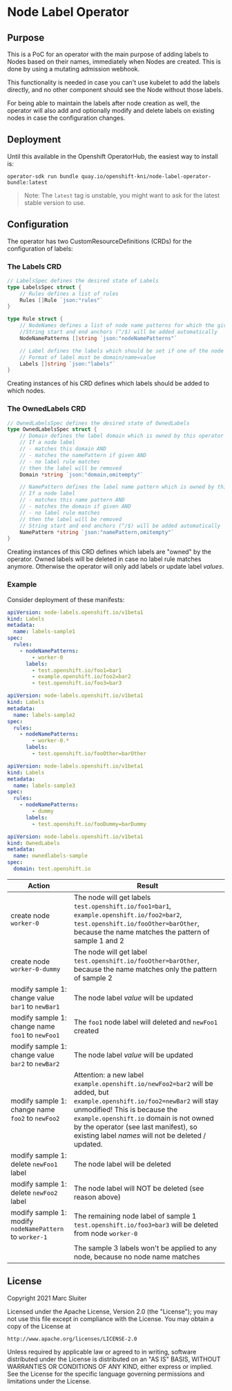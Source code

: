 # Node Label Operator

## Purpose

This is a PoC for an operator with the main purpose of adding labels to
Nodes based on their names, immediately when Nodes are created. This is done
by using a mutating admission webhook.

This functionality is needed in case you can't use kubelet to add the labels
directly, and no other component should see the Node without those labels.

For being able to maintain the labels after node creation as well, the operator
will also add and optionally modify and delete labels on existing nodes in case
the configuration changes.

## Deployment

Until this available in the Openshift OperatorHub, the easiest way to install
is:

`operator-sdk run bundle quay.io/openshift-kni/node-label-operator-bundle:latest`

> Note: The `latest` tag is unstable, you might want to ask for the latest 
> stable version to use.

## Configuration

The operator has two CustomResourceDefinitions (CRDs) for the configuration
of labels:

### The Labels CRD

```go
// LabelsSpec defines the desired state of Labels
type LabelsSpec struct {
	// Rules defines a list of rules
	Rules []Rule `json:"rules"`
}

type Rule struct {
	// NodeNames defines a list of node name patterns for which the given labels should be set. 
	//String start and end anchors (^/$) will be added automatically 
	NodeNamePatterns []string `json:"nodeNamePatterns"`

	// Label defines the labels which should be set if one of the node name patterns matches
	// Format of label must be domain/name=value
	Labels []string `json:"labels"`
}
```

Creating instances of his CRD defines which labels should be added to which
nodes.

### The OwnedLabels CRD

```go
// OwnedLabelsSpec defines the desired state of OwnedLabels
type OwnedLabelsSpec struct {
	// Domain defines the label domain which is owned by this operator
	// If a node label
	// - matches this domain AND
	// - matches the namePattern if given AND
	// - no label rule matches
	// then the label will be removed
	Domain *string `json:"domain,omitempty"`

	// NamePattern defines the label name pattern which is owned by this operator
	// If a node label
	// - matches this name pattern AND
	// - matches the domain if given AND
	// - no label rule matches
	// then the label will be removed
	// String start and end anchors (^/$) will be added automatically
	NamePattern *string `json:"namePattern,omitempty"`
}
```

Creating instances of this CRD defines which labels are "owned" by the operator.
Owned labels will be deleted in case no label rule matches anymore. Otherwise
the operator will only add labels or update label *values*.

### Example

Consider deployment of these manifests:

```yaml
apiVersion: node-labels.openshift.io/v1beta1
kind: Labels
metadata:
  name: labels-sample1
spec:
  rules:
    - nodeNamePatterns:
        - worker-0
      labels:
        - test.openshift.io/foo1=bar1
        - example.openshift.io/foo2=bar2
        - test.openshift.io/foo3=bar3
```
```yaml
apiVersion: node-labels.openshift.io/v1beta1
kind: Labels
metadata:
  name: labels-sample2
spec:
  rules:
    - nodeNamePatterns:
        - worker-0.*
      labels:
        - test.openshift.io/fooOther=barOther
```
```yaml
apiVersion: node-labels.openshift.io/v1beta1
kind: Labels
metadata:
  name: labels-sample3
spec:
  rules:
    - nodeNamePatterns:
        - dummy
      labels:
        - test.openshift.io/fooDummy=barDummy
```

```yaml
apiVersion: node-labels.openshift.io/v1beta1
kind: OwnedLabels
metadata:
  name: ownedlabels-sample
spec:
  domain: test.openshift.io
```

| Action | Result |
| -------| ------ |
| create node `worker-0` | The node will get labels `test.openshift.io/foo1=bar1`, `example.openshift.io/foo2=bar2`, `test.openshift.io/fooOther=barOther`, because the name matches the pattern of sample 1 and 2
| create node `worker-0-dummy` | The node will get label `test.openshift.io/fooOther=barOther`, because the name matches only the pattern of sample 2
| modify sample 1: change value `bar1` to `newBar1` | The node label *value* will be updated
| modify sample 1: change name `foo1` to `newFoo1` | The `foo1` node label will deleted and `newFoo1` created
| modify sample 1: change value `bar2` to `newBar2` | The node label *value* will be updated
| modify sample 1: change name `foo2` to `newFoo2` | Attention: a new label `example.openshift.io/newFoo2=bar2` will be added, but `example.openshift.io/foo2=newBar2` will stay unmodified! This is because the `example.openshift.io` domain is not owned by the operator (see last manifest), so existing label *names* will not be deleted / updated.
| modify sample 1: delete `newFoo1` label | The node label will be deleted
| modify sample 1: delete `newFoo2` label | The node label will NOT be deleted (see reason above)
| modify sample 1: modify `nodeNamePattern` to `worker-1` | The remaining node label of sample 1 `test.openshift.io/foo3=bar3` will be deleted from node `worker-0`
| | The sample 3 labels won't be applied to any node, because no node name matches

## License

Copyright 2021 Marc Sluiter

Licensed under the Apache License, Version 2.0 (the "License");
you may not use this file except in compliance with the License.
You may obtain a copy of the License at

    http://www.apache.org/licenses/LICENSE-2.0

Unless required by applicable law or agreed to in writing, software
distributed under the License is distributed on an "AS IS" BASIS,
WITHOUT WARRANTIES OR CONDITIONS OF ANY KIND, either express or implied.
See the License for the specific language governing permissions and
limitations under the License.